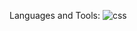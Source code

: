 



Languages and Tools:
![css](https://user-images.githubusercontent.com/87203396/127563317-6b9078ee-c165-4713-9fbc-9f7854e591bd.png)
